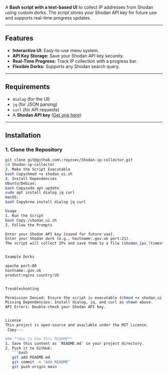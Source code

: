 A **Bash script with a text-based UI** to collect IP addresses from Shodan using custom dorks. The script stores your Shodan API key for future use and supports real-time progress updates.

---

## Features
- **Interactive UI:** Easy-to-use menu system.
- **API Key Storage:** Save your Shodan API key securely.
- **Real-Time Progress:** Track IP collection with a progress bar.
- **Flexible Dorks:** Supports any Shodan search query.

---

## Requirements
- `dialog` (for the UI)
- `jq` (for JSON parsing)
- `curl` (for API requests)
- A **Shodan API key** ([Get one here](https://www.shodan.io/))

---

## Installation

### 1. Clone the Repository
```bash
git clone git@github.com\:royzsec/Shodan-ip-collector.git
cd Shodan-ip-collector
2. Make the Script Executable
bash Copychmod +x shodan_ui.sh
3. Install Dependencies
Ubuntu/Debian:
bash Copysudo apt update
sudo apt install dialog jq curl
macOS:
bash Copybrew install dialog jq curl

Usage
1. Run the Script
bash Copy./shodan_ui.sh
2. Follow the Prompts

Enter your Shodan API key (saved for future use).
Enter your Shodan dork (e.g., hostname:.gov.uk port:21).
The script will collect IPs and save them to a file (shodan_ips_[timestamp].txt).


Example Dorks

apache port:80
hostname:.gov.uk
product:nginx country:US


Troubleshooting

Permission Denied: Ensure the script is executable (chmod +x shodan_ui.sh).
Missing Dependencies: Install dialog, jq, and curl as shown above.
API Errors: Double-check your Shodan API key.


License
This project is open-source and available under the MIT License.
 Copy---

### **How to Use This README**
1. Save this content as `README.md` in your project directory.
2. Push it to GitHub:
   ```bash
   git add README.md
   git commit -m "Add README"
   git push origin main
